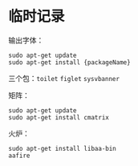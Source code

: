 # 临时记录

输出字体：

```shell
sudo apt-get update
sudo apt-get install {packageName}
```

三个包：`toilet` `figlet` `sysvbanner`

矩阵：

```shell
sudo apt-get update
sudo apt-get install cmatrix
```



火炉：

```shell
sudo apt-get install libaa-bin
aafire
```


